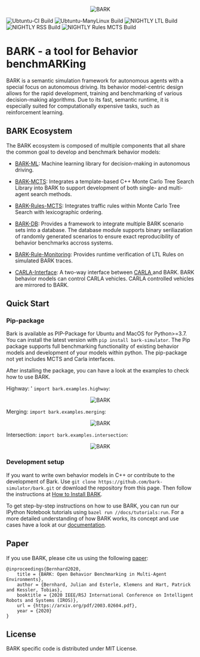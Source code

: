 <p align="center">
<img src="https://github.com/bark-simulator/bark/raw/master/docs/source/bark_logo.jpg" alt="BARK" />
</p>

![Ubtuntu-CI Build](https://github.com/bark-simulator/bark/workflows/CI/badge.svg)
![Ubtuntu-ManyLinux Build](https://github.com/bark-simulator/bark/workflows/ManyLinux/badge.svg)
![NIGHTLY LTL Build](https://github.com/bark-simulator/bark/workflows/NIGHTLY_LTL/badge.svg)
![NIGHTLY RSS Build](https://github.com/bark-simulator/bark/workflows/NIGHTLY_RSS/badge.svg)
![NIGHTLY Rules MCTS Build](https://github.com/bark-simulator/bark/workflows/NIGHTLY_RULES_MCTS/badge.svg)

# BARK - a tool for **B**ehavior benchm**ARK**ing

BARK is a semantic simulation framework for autonomous agents with a special focus on autonomous driving.
Its behavior model-centric design allows for the rapid development, training and benchmarking of various decision-making algorithms.
Due to its fast, semantic runtime, it is especially suited for computationally expensive tasks, such as reinforcement learning.

## BARK Ecosystem

The BARK ecosystem is composed of multiple components that all share the common goal to develop and benchmark behavior models:

* [BARK-ML](https://github.com/bark-simulator/bark-ml/): Machine learning library for decision-making in autonomous driving.
* [BARK-MCTS](https://github.com/bark-simulator/planner-mcts): Integrates a template-based C++ Monte Carlo Tree Search Library into BARK to support development of both single- and multi-agent search methods.
* [BARK-Rules-MCTS](https://github.com/bark-simulator/planner-rules-mcts): Integrates traffic rules within Monte Carlo Tree Search with lexicographic ordering.

* [BARK-DB](https://github.com/bark-simulator/bark-databasse/): Provides a framework to integrate multiple BARK scenario sets into a database. The database module supports binary seriliazation of randomly generated scenarios to ensure exact  reproducibility of behavior benchmarks accross systems. 
* [BARK-Rule-Monitoring](https://github.com/bark-simulator/rule-monitoring): Provides runtime verification of LTL Rules on simulated BARK traces.
* [CARLA-Interface](https://github.com/bark-simulator/carla-interface): A two-way interface between [CARLA ](https://github.com/carla-simulator/carla) and BARK. BARK behavior models can control CARLA vehicles. CARLA controlled vehicles are mirrored to BARK.

## Quick Start
### Pip-package
Bark is available as PIP-Package for Ubuntu and MacOS for Python>=3.7. You can install the latest version with 
`pip install bark-simulator`. The Pip package supports full benchmarking functionality of existing behavior models and development of your models within python. The pip-package not yet includes MCTS and Carla interfaces. 

After installing the package, you can have a look at the examples to check how to use BARK. 

Highway: ' `import bark.examples.highway`:
<p align="center">
<img src="https://github.com/bark-simulator/bark/raw/master/docs/source/gifs/bark_highway.gif" alt="BARK" />
</p>

Merging: `import bark.examples.merging`:
<p align="center">
<img src="https://github.com/bark-simulator/bark/raw/master/docs/source/gifs/bark_merging.gif" alt="BARK" />
</p>

Intersection: `import bark.examples.intersection`:
<p align="center">
<img src="https://github.com/bark-simulator/bark/raw/master/docs/source/gifs/bark_intersection.gif" alt="BARK" />
</p>

### Development setup
If you want to write own behavior models in C++ or contribute to the development of Bark. Use `git clone https://github.com/bark-simulator/bark.git` or download the repository from this page.
Then follow the instructions at [How to Install BARK](https://github.com/bark-simulator/bark/blob/master/docs/source/installation.md).

To get step-by-step instructions on how to use BARK, you can run our IPython Notebook tutorials using `bazel run //docs/tutorials:run`.
For a more detailed understanding of how BARK works, its concept and use cases have a look at our [documentation](https://bark-simulator.readthedocs.io/en/latest/about.html).

## Paper

If you use BARK, please cite us using the following [paper](https://arxiv.org/abs/2003.02604):

```
@inproceedings{Bernhard2020,
    title = {BARK: Open Behavior Benchmarking in Multi-Agent Environments},
    author = {Bernhard, Julian and Esterle, Klemens and Hart, Patrick and Kessler, Tobias},
    booktitle = {2020 IEEE/RSJ International Conference on Intelligent Robots and Systems (IROS)},
    url = {https://arxiv.org/pdf/2003.02604.pdf},
    year = {2020}
}
```

## License

BARK specific code is distributed under MIT License.
